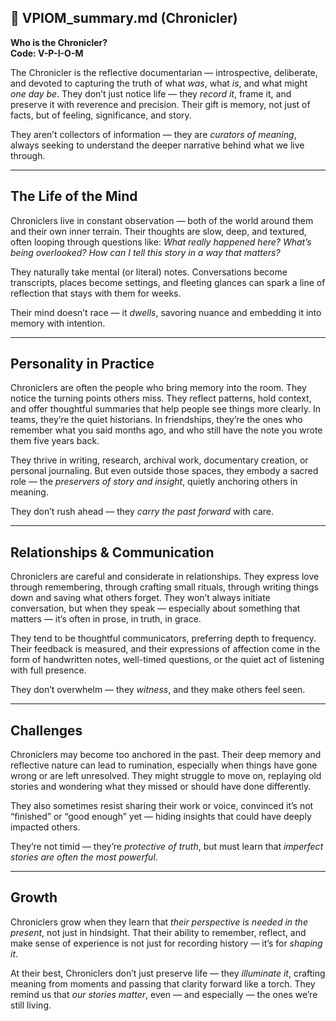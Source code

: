 ## 📄 VPIOM_summary.md (Chronicler)

**Who is the Chronicler?**  
**Code: V-P-I-O-M**

The Chronicler is the reflective documentarian — introspective, deliberate, and devoted to capturing the truth of what *was*, what *is*, and what might *one day be*. They don’t just notice life — they *record it*, frame it, and preserve it with reverence and precision. Their gift is memory, not just of facts, but of feeling, significance, and story.

They aren’t collectors of information — they are *curators of meaning*, always seeking to understand the deeper narrative behind what we live through.

---

## The Life of the Mind

Chroniclers live in constant observation — both of the world around them and their own inner terrain. Their thoughts are slow, deep, and textured, often looping through questions like: *What really happened here? What’s being overlooked? How can I tell this story in a way that matters?*

They naturally take mental (or literal) notes. Conversations become transcripts, places become settings, and fleeting glances can spark a line of reflection that stays with them for weeks.

Their mind doesn’t race — it *dwells*, savoring nuance and embedding it into memory with intention.

---

## Personality in Practice

Chroniclers are often the people who bring memory into the room. They notice the turning points others miss. They reflect patterns, hold context, and offer thoughtful summaries that help people see things more clearly. In teams, they’re the quiet historians. In friendships, they’re the ones who remember what you said months ago, and who still have the note you wrote them five years back.

They thrive in writing, research, archival work, documentary creation, or personal journaling. But even outside those spaces, they embody a sacred role — the *preservers of story and insight*, quietly anchoring others in meaning.

They don’t rush ahead — they *carry the past forward* with care.

---

## Relationships & Communication

Chroniclers are careful and considerate in relationships. They express love through remembering, through crafting small rituals, through writing things down and saving what others forget. They won’t always initiate conversation, but when they speak — especially about something that matters — it’s often in prose, in truth, in grace.

They tend to be thoughtful communicators, preferring depth to frequency. Their feedback is measured, and their expressions of affection come in the form of handwritten notes, well-timed questions, or the quiet act of listening with full presence.

They don’t overwhelm — they *witness*, and they make others feel seen.

---

## Challenges

Chroniclers may become too anchored in the past. Their deep memory and reflective nature can lead to rumination, especially when things have gone wrong or are left unresolved. They might struggle to move on, replaying old stories and wondering what they missed or should have done differently.

They also sometimes resist sharing their work or voice, convinced it’s not “finished” or “good enough” yet — hiding insights that could have deeply impacted others.

They’re not timid — they’re *protective of truth*, but must learn that *imperfect stories are often the most powerful*.

---

## Growth

Chroniclers grow when they learn that *their perspective is needed in the present*, not just in hindsight. That their ability to remember, reflect, and make sense of experience is not just for recording history — it’s for *shaping it*.

At their best, Chroniclers don’t just preserve life — they *illuminate it*, crafting meaning from moments and passing that clarity forward like a torch. They remind us that *our stories matter*, even — and especially — the ones we’re still living.
